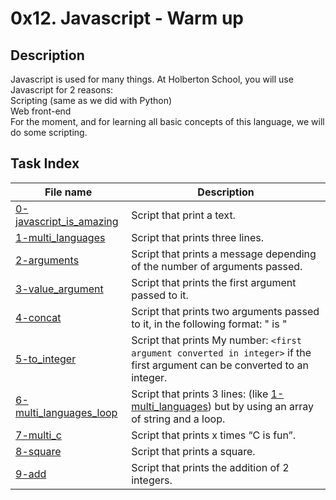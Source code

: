 # 0x12. Javascript - Warm up

## Description

Javascript is used for many things. At Holberton School, you will use Javascript for 2 reasons:<br>
    Scripting (same as we did with Python)<br>
    Web front-end<br>
For the moment, and for learning all basic concepts of this language, we will do some scripting. 

## Task Index
|File name              |Description                         |
|-----------------------|------------------------------------|
|[0-javascript_is_amazing](0-javascript_is_amazing.js)|Script that print a text.|
|[1-multi_languages](1-multi_languages.js)|Script that prints three lines.|
|[2-arguments](2-arguments.js)|Script that prints a message depending of the number of arguments passed.|
|[3-value_argument](3-value_argument.js)|Script that prints the first argument passed to it.|
|[4-concat](4-concat.js)|Script that prints two arguments passed to it, in the following format: " is "|
|[5-to_integer](5-to_integer.js)|Script that prints My number: `<first argument converted in integer>` if the first argument can be converted to an integer.|
|[6-multi_languages_loop](6-multi_languages_loop.js)|Script that prints 3 lines: (like [1-multi_languages](1-multi_languages.js)) but by using an array of string and a loop.|
|[7-multi_c](7-multi_c.js)|Script that prints x times “C is fun”.|
|[8-square](8-square.js)|Script that prints a square.|
|[9-add](9-add.js)|Script that prints the addition of 2 integers.|
